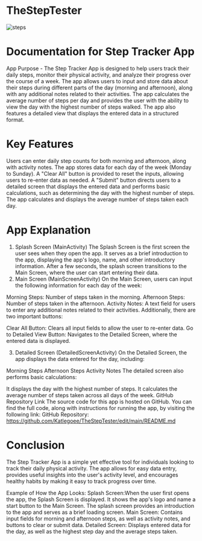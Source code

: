 # TheStepTester
![steps](https://github.com/user-attachments/assets/fcac38b5-10f9-485b-8211-1280d2d142c4)

# Documentation for Step Tracker App
App Purpose -
The Step Tracker App is designed to help users track their daily steps, monitor their physical activity, and analyze their progress over the course of a week. The app allows users to input and store data about their steps during different parts of the day (morning and afternoon), along with any additional notes related to their activities. The app calculates the average number of steps per day and provides the user with the ability to view the day with the highest number of steps walked. The app also features a detailed view that displays the entered data in a structured format.

# Key Features
Users can enter daily step counts for both morning and afternoon, along with activity notes.
The app stores data for each day of the week (Monday to Sunday).
A "Clear All" button is provided to reset the inputs, allowing users to re-enter data as needed.
A "Submit" button directs users to a detailed screen that displays the entered data and performs basic calculations, such as determining the day with the highest number of steps.
The app calculates and displays the average number of steps taken each day.
# App Explanation
1.	Splash Screen (MainActivity)
The Splash Screen is the first screen the user sees when they open the app. It serves as a brief introduction to the app, displaying the app's logo, name, and other introductory information. After a few seconds, the splash screen transitions to the Main Screen, where the user can start entering their data.
2.  Main Screen (MainScreenActivity)
On the Main Screen, users can input the following information for each day of the week:

Morning Steps: Number of steps taken in the morning.
Afternoon Steps: Number of steps taken in the afternoon.
Activity Notes: A text field for users to enter any additional notes related to their activities.
Additionally, there are two important buttons:

Clear All Button: Clears all input fields to allow the user to re-enter data.
Go to Detailed View Button: Navigates to the Detailed Screen, where the entered data is displayed.

3. Detailed Screen (DetailedScreenActivity)
On the Detailed Screen, the app displays the data entered for the day, including:

Morning Steps
Afternoon Steps
Activity Notes
The detailed screen also performs basic calculations:

It displays the day with the highest number of steps.
It calculates the average number of steps taken across all days of the week.
GitHub Repository Link
The source code for this app is hosted on GitHub. You can find the full code, along with instructions for running the app, by visiting the following link:
GitHub Repository: https://github.com/Katlegoee/TheStepTester/edit/main/README.md

# Conclusion
The Step Tracker App is a simple yet effective tool for individuals looking to track their daily physical activity. The app allows for easy data entry, provides useful insights into the user's activity level, and encourages healthy habits by making it easy to track progress over time.

Example of How the App Looks:
Splash Screen:When the user first opens the app, the Splash Screen is displayed. It shows the app's logo and name a start button to the Main Screen. The splash screen provides an introduction to the app and serves as a brief loading screen.
Main Screen: Contains input fields for morning and afternoon steps, as well as activity notes, and buttons to clear or submit data.
Detailed Screen: Displays entered data for the day, as well as the highest step day and the average steps taken.

